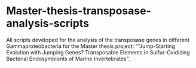 # Master-thesis-transposase-analysis-scripts
All scripts developed for the analysis of the transposase genes in different Gammaproteobacteria for the Master thesis project: "“Jump-Starting Evolution with Jumping Genes? Transposable Elements in Sulfur-Oxidizing Bacterial Endosymbionts of Marine Invertebrates". 
